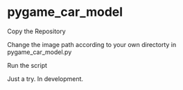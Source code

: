 # pygame_car_model


Copy the Repository

Change the image path according to your own directorty in pygame_car_model.py

Run the script

Just a try. In development.
